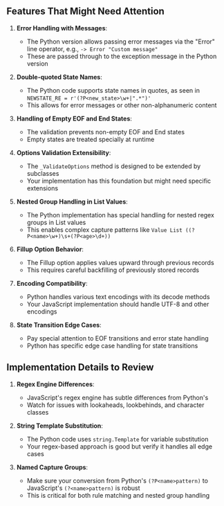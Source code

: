 ## Features That Might Need Attention

1. **Error Handling with Messages**:
   - The Python version allows passing error messages via the "Error" line operator, e.g., `-> Error "Custom message"`
   - These are passed through to the exception message in the Python version

2. **Double-quoted State Names**:
   - The Python code supports state names in quotes, as seen in `NEWSTATE_RE = r'(?P<new_state>\w+|".*")'`
   - This allows for error messages or other non-alphanumeric content

3. **Handling of Empty EOF and End States**:
   - The validation prevents non-empty EOF and End states
   - Empty states are treated specially at runtime

4. **Options Validation Extensibility**:
   - The `_ValidateOptions` method is designed to be extended by subclasses
   - Your implementation has this foundation but might need specific extensions

5. **Nested Group Handling in List Values**:
   - The Python implementation has special handling for nested regex groups in List values
   - This enables complex capture patterns like `Value List ((?P<name>\w+)\s+(?P<age>\d+))`

6. **Fillup Option Behavior**:
   - The Fillup option applies values upward through previous records
   - This requires careful backfilling of previously stored records

7. **Encoding Compatibility**:
   - Python handles various text encodings with its decode methods
   - Your JavaScript implementation should handle UTF-8 and other encodings

8. **State Transition Edge Cases**:
   - Pay special attention to EOF transitions and error state handling
   - Python has specific edge case handling for state transitions

## Implementation Details to Review

1. **Regex Engine Differences**:
   - JavaScript's regex engine has subtle differences from Python's
   - Watch for issues with lookaheads, lookbehinds, and character classes

2. **String Template Substitution**:
   - The Python code uses `string.Template` for variable substitution
   - Your regex-based approach is good but verify it handles all edge cases

3. **Named Capture Groups**:
   - Make sure your conversion from Python's `(?P<name>pattern)` to JavaScript's `(?<name>pattern)` is robust
   - This is critical for both rule matching and nested group handling

